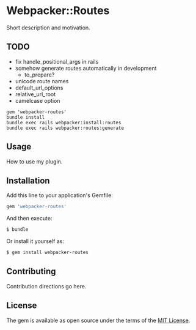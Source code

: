 # Webpacker::Routes
Short description and motivation.

## TODO

- fix handle_positional_args in rails
- somehow generate routes automatically in development
  - to_prepare?
- unicode route names
- default_url_options
- relative_url_root
- camelcase option

```
gem 'webpacker-routes'
bundle install
bundle exec rails webpacker:install:routes
bundle exec rails webpacker:routes:generate
```

## Usage
How to use my plugin.

## Installation
Add this line to your application's Gemfile:

```ruby
gem 'webpacker-routes'
```

And then execute:
```bash
$ bundle
```

Or install it yourself as:
```bash
$ gem install webpacker-routes
```

## Contributing
Contribution directions go here.

## License
The gem is available as open source under the terms of the [MIT License](https://opensource.org/licenses/MIT).
